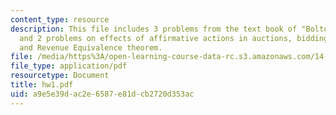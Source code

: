 ```yaml
---
content_type: resource
description: This file includes 3 problems from the text book of "Bolton and Dewatripont"
  and 2 problems on effects of affirmative actions in auctions, bidding strategies,
  and Revenue Equivalence theorem.
file: /media/https%3A/open-learning-course-data-rc.s3.amazonaws.com/14-129-advanced-contract-theory-spring-2005/a9e5e39dac2e6587e81dcb2720d353ac_hw1.pdf
file_type: application/pdf
resourcetype: Document
title: hw1.pdf
uid: a9e5e39d-ac2e-6587-e81d-cb2720d353ac
---
```


